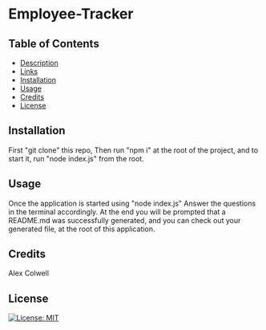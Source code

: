# Employee-Tracker


## Table of Contents
* [Description](#description)
* [Links](#links)
* [Installation](#installation)
* [Usage](#usage)
* [Credits](#credits)
* [License](#license)

## Installation
First "git clone" this repo, Then run "npm i" at the root of the project, and to start it, run "node index.js" from the root.
## Usage
Once the application is started using "node index.js" Answer the questions in the terminal accordingly. At the end you will be prompted that a README.md was successfully generated, and you can check out your generated file, at the root of this application.
## Credits
Alex Colwell
## License
[![License: MIT](https://img.shields.io/badge/License-MIT-yellow.svg)](https://opensource.org/licenses/MIT)
